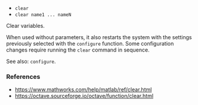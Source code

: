 - `clear`
- `clear name1 ... nameN`

Clear variables.

When used without parameters, it also restarts the system with the settings
previously selected with the `configure` function. Some configuration changes
require running the `clear` command in sequence.

See also: `configure`.

### References

- https://www.mathworks.com/help/matlab/ref/clear.html
- https://octave.sourceforge.io/octave/function/clear.html
